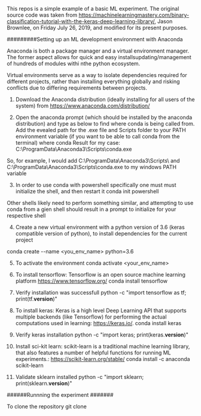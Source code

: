 This repos is a simple example of a basic ML experiment.
The original source code was taken from https://machinelearningmastery.com/binary-classification-tutorial-with-the-keras-deep-learning-library/, Jason Brownlee, on Friday July 26, 2019, and modified for its present purposes.

#########Setting up an ML development environment with Anaconda

Anaconda is both a package manager and a virtual environment manager. The former aspect allows for quick and easy installsupdating/management of hundreds of modules withi nthe python ecosystem.

Virtual environments serve as a way to isolate dependencies required for different projects, rather than installing everything globally and risking conflicts due to differing requirements between projects.

1. Download the Anaconda distribution (ideally installing for all users of the system) from https://www.anaconda.com/distribution/

2. Open the anaconda prompt (which should be installed by the anaconda distribution) and type as below to find where conda is being called from. 
Add the evealed path for the .exe file and Scripts folder to your PATH environment variable (if you want to be able to call conda from the terminal)
where conda
Result for my case: C:\ProgramData\Anaconda3\Scripts\conda.exe

So, for example, I would add C:\ProgramData\Anaconda3\Scripts\ and  C:\ProgramData\Anaconda3\Scripts\conda.exe to my windows PATH variable

3.  In order to use conda with powershell specifically one must must initialize the shell, and then restart it
conda init powershell

Other shells likely need to perform something similar, and attempting to use conda from a gien shell should result in a prompt to initialize for your respective shell

4. Create a new virtual environment with a python version of 3.6 (keras compatible version of python), to install dependencies for the current project

conda create --name <you_env_name> python=3.6

5. To activate the environment
conda activate <your_env_name>

6. To install  tensorflow: Tensorflow is an open source machine learning platform https://www.tensorflow.org/
conda install tensorflow 

7. Verify installation was successfull
python -c "import tensorflow as tf; print(tf.__version__)"

8. To install keras: Keras is a high level Deep Learning API that supports multiple backends (like Tensorflow) for performing the actual computations used in learning: https://keras.io/.
conda install keras

9. Verify keras installation
python -c "import keras; print(keras.__version__)"

10. Install sci-kit learn: scikit-learn is a traditional machine learning library, that also features a number of helpful functions for running ML experiments.: https://scikit-learn.org/stable/
conda install -c anaconda scikit-learn 

11. Validate sklearn installed
python -c "import sklearn; print(sklearn.__version__)"

######Runnning the experiment #######

To clone the repository
git clone 